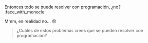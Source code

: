 Entonces todo se puede resolver con programación, ¿no? :face_with_monocle:

Mmm, en realidad no... :disappointed:

> ¿Cuáles de estos problemas crees que se pueden resolver con programación?